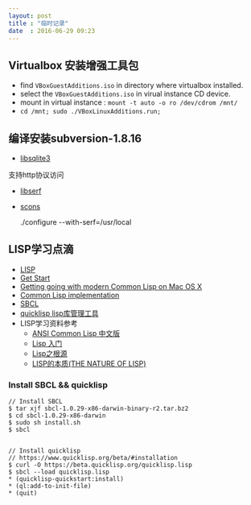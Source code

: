 ```yaml
---
layout: post
title : "临时记录"
date  : 2016-06-29 09:23
---
```


## Virtualbox 安装增强工具包
- find `VBoxGuestAdditions.iso` in directory where virtualbox installed.  
- select the `VBoxGuestAdditions.iso` in virual instance CD device.  
- mount in virtual instance : `mount -t auto -o ro /dev/cdrom /mnt/`
- `cd /mnt; sudo ./VBoxLinuxAdditions.run;`


## 编译安装subversion-1.8.16

- [libsqlite3](http://sqlite.org/download.html)

支持http协议访问
- [libserf](http://serf.apache.org/download)
- [scons](http://scons.org/pages/download.html)

  ./configure --with-serf=/usr/local


## LISP学习点滴

- [LISP](https://common-lisp.net/)  
- [Get Start](http://cliki.net/Getting%20Started)  
- [Getting going with modern Common Lisp on Mac OS X](http://www.jonathanfischer.net/modern-common-lisp-on-osx/)  
- [Common Lisp implementation](http://cliki.net/Common%20Lisp%20implementation)
- [SBCL](http://www.sbcl.org/)
- [quicklisp lisp库管理工具](https://www.quicklisp.org/beta/)
- LISP学习资料参考
  - [ANSI Common Lisp 中文版 ](http://acl.readthedocs.io/en/latest/zhCN/ch1-cn.html)
  - [Lisp 入门](https://zh.wikibooks.org/wiki/Lisp_%E5%85%A5%E9%96%80)
  - [Lisp之根源](http://daiyuwen.freeshell.org/gb/rol/roots_of_lisp.html)
  - [LISP的本质(THE NATURE OF LISP)](http://www.cnblogs.com/Leap-abead/articles/762180.html)


### Install SBCL && quicklisp

    // Install SBCL
    $ tar xjf sbcl-1.0.29-x86-darwin-binary-r2.tar.bz2
    $ cd sbcl-1.0.29-x86-darwin
    $ sudo sh install.sh
    $ sbcl


    // Install quicklisp
    // https://www.quicklisp.org/beta/#installation
    $ curl -O https://beta.quicklisp.org/quicklisp.lisp
    $ sbcl --load quicklisp.lisp
    * (quicklisp-quickstart:install)
    * (ql:add-to-init-file)
    * (quit)
